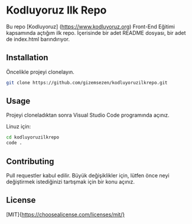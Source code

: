 # Kodluyoruz Ilk Repo
Bu repo [Kodluyoruz] (https://www.kodluyoruz.org) Front-End Eğitimi kapsamında açtığım ilk repo. İçerisinde bir adet README dosyası, bir adet de index.html barındırıyor.

## Installation
Öncelikle projeyi clonelayın. 

```bash
git clone https://github.com/gizemsezen/kodluyoruzilkrepo.git
```


## Usage
Projeyi cloneladıktan sonra Visual Studio Code programında açınız.

Linuz için:

```bash
cd kodluyoruzilkrepo
code .
```
## Contributing
Pull requestler kabul edilir. Büyük değişiklikler için, lütfen önce neyi değiştirmek istediğinizi tartışmak için bir konu açınız.

## License
[MIT]{https://choosealicense.com/licenses/mit/}
